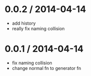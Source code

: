 
0.0.2 / 2014-04-14 
==================

 * add history
 * really fix naming collision

0.0.1 / 2014-04-14
==================

 * fix naming collision
 * change normal fn to generator fn
